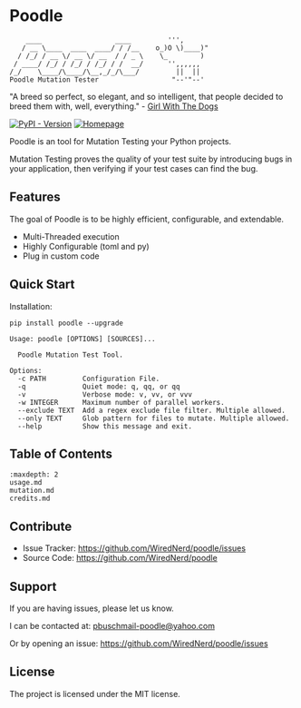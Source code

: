 # Poodle
```text
    ____                  ____         ''',
   / __ \____  ____  ____/ / /__    o_)O \)____)"
  / /_/ / __ \/ __ \/ __  / / _ \    \_        )
 / ____/ /_/ / /_/ / /_/ / /  __/      '',,,,,,
/_/    \____/\____/\__,_/_/\___/         ||  ||
Poodle Mutation Tester                  "--'"--'
```

"A breed so perfect, so elegant, and so intelligent, that people decided to breed them with, well, everything." - [Girl With The Dogs](https://www.youtube.com/@GirlWithTheDogs)

[![PyPI - Version](https://img.shields.io/pypi/v/poodle)](https://pypi.org/project/poodle)
[![Homepage](https://img.shields.io/badge/Homepage-github-white)](https://github.com/WiredNerd/poodle)

Poodle is an tool for Mutation Testing your Python projects.

Mutation Testing proves the quality of your test suite by introducing bugs in your application, then verifying if your test cases can find the bug.

## Features

The goal of Poodle is to be highly efficient, configurable, and extendable.

* Multi-Threaded execution
* Highly Configurable (toml and py)
* Plug in custom code

## Quick Start

Installation:

```
pip install poodle --upgrade
```

```
Usage: poodle [OPTIONS] [SOURCES]...

  Poodle Mutation Test Tool.

Options:
  -c PATH         Configuration File.
  -q              Quiet mode: q, qq, or qq
  -v              Verbose mode: v, vv, or vvv
  -w INTEGER      Maximum number of parallel workers.
  --exclude TEXT  Add a regex exclude file filter. Multiple allowed.
  --only TEXT     Glob pattern for files to mutate. Multiple allowed.
  --help          Show this message and exit.
```

## Table of Contents
```{toctree}
:maxdepth: 2
usage.md
mutation.md
credits.md
```

## Contribute

- Issue Tracker: https://github.com/WiredNerd/poodle/issues
- Source Code: https://github.com/WiredNerd/poodle

## Support

If you are having issues, please let us know.

I can be contacted at: pbuschmail-poodle@yahoo.com

Or by opening an issue: https://github.com/WiredNerd/poodle/issues

## License

The project is licensed under the MIT license.